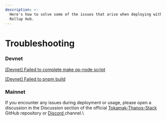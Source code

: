 ```yaml
---
description: >-
  Here's how to solve some of the issues that arise when deploying with Tokamak
  Rollup Hub.
---
```


# Troubleshooting

### Devnet

[\[Devnet\] Failed to complet~~e~~ make op-node script](https://tokamak.notion.site/Devnet-Failed-to-complete-make-op-node-script-0ddffb5badfb41a39aa94610fd24fff9?pvs=4)

[\[Devnet\] Failed to pnpm build](https://tokamak.notion.site/Devnet-Failed-to-pnpm-build-6f1c199860cc4c41890bfaf6f3f48dc1?pvs=4)



### Mainnet

If you encounter any issues during deployment or usage, please open a discussion in the Discussion section of the official [Tokamak-Thanos-Stack](https://github.com/tokamak-network/tokamak-thanos-stack/discussions) GitHub repository or [Discord ](https://discord.gg/UbFFKucu)channel.\
